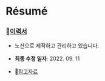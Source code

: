 # Résumé

### 🔗[이력서](https://taemobang.notion.site/Taemo-Bang-513d48d1b7414ae8a0b92dbe6b07f737)

- 노션으로 제작하고 관리하고 있습니다.

- **최종 수정 일자**: 2022. 09. 11

- 🔗[참고자료](https://wonny.space/writing/work/engineer-resume)
